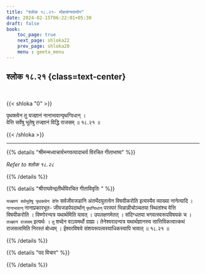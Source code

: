 ```yaml
---
title: "श्लोक १८.२१- मोक्षसंन्यसयोग"
date: 2024-02-15T06:22:01+05:30
draft: false
book:
    toc_page: true
    next_page: shloka22
    prev_page: shloka20
    menu : geeta_menu
---
```




## श्लोक १८.२१ {class=text-center}

<br/>

{{< shloka  "0"  >}}

पृथक्त्वेन तु यज्ज्ञानं नानाभावान्पृथग्विधान् ।  
वेत्ति सर्वेषु भूतेषु तज्ज्ञानं विद्धि राजसम् ॥ १८.२१ ॥

{{< /shloka >}}

---


{{% details "श्रीमन्मध्वाचार्यभगवत्पादाचर्य विरचित  गीताभाष्य" %}}

*Refer to श्लोक १८.२८*

{{% /details %}}



{{% details "श्रीराघवेन्द्रतीर्थविरचित गीताविवृतिः " %}}

`यज्ज्ञानं सर्वभूतेषु पृथक्त्वेन वेत्ति` सर्वजीवजडानि अंतर्भेदयुतत्वेन 
विषयीकरोति इत्यस्यैव व्याख्या नानेत्यादि । `नानाभावान्` 
नानाप्रकारभूत- जीवजडर्पपदार्थान् `पृथग्विधान्` परस्परं भिन्नान्नीचोञ्चतया 
स्थितांश्च वेत्ति विषयीकरोति । विष्णोरन्यत्र यथार्थमिति यावत् ‌। उपलक्षणमेतत्‌ । 
संदिग्धतया भगवत्स्वरूपविषयकं च । `तज्ज्ञानं राजसम्`  इत्यर्थः । `तु` शब्देन 
वाऽयमर्थो ग्राह्मः। तेनेश्वरादन्यत्र यथार्थज्ञानस्य सात्तिविकत्वात्कथं 
राजसत्वमिति निरस्तं बोध्यम्‌ । ईश्वरविषये संशयरूपत्वस्याधिकस्यापि भावात्‌ ॥ १८.२१ ॥

{{% /details %}}



{{% details "पद विचार" %}}


{{% /details %}}
